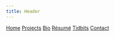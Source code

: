```yaml
---
title: Header
---
```


<div class="navigation">

[Home](/)
[Projects](/projects)
[Bio](/bio.html)
[R&eacute;sum&eacute;](/resume)
[Tidbits](/tidbits)
[Contact](/contact.html)

</div>

 
